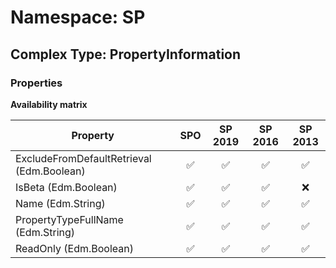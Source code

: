 # Namespace: SP

## Complex Type: PropertyInformation

### Properties

**Availability matrix**

Property | SPO | SP 2019 | SP 2016 | SP 2013
----------|:---:|:-------:|:-------:|:-------:
ExcludeFromDefaultRetrieval (Edm.Boolean) | ✅ | ✅ | ✅ | ✅
IsBeta (Edm.Boolean) | ✅ | ✅ | ✅ | ❌
Name (Edm.String) | ✅ | ✅ | ✅ | ✅
PropertyTypeFullName (Edm.String) | ✅ | ✅ | ✅ | ✅
ReadOnly (Edm.Boolean) | ✅ | ✅ | ✅ | ✅
